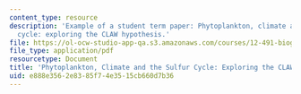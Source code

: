 ```yaml
---
content_type: resource
description: 'Example of a student term paper: Phytoplankton, climate and the sulfur
  cycle: exploring the CLAW hypothesis.'
file: https://ol-ocw-studio-app-qa.s3.amazonaws.com/courses/12-491-biogeochemistry-of-sulfur-fall-2007/e888e3562e8385f74e3515cb660d7b36_clayton.pdf
file_type: application/pdf
resourcetype: Document
title: 'Phytoplankton, Climate and the Sulfur Cycle: Exploring the CLAW Hypothesis'
uid: e888e356-2e83-85f7-4e35-15cb660d7b36
---
```

